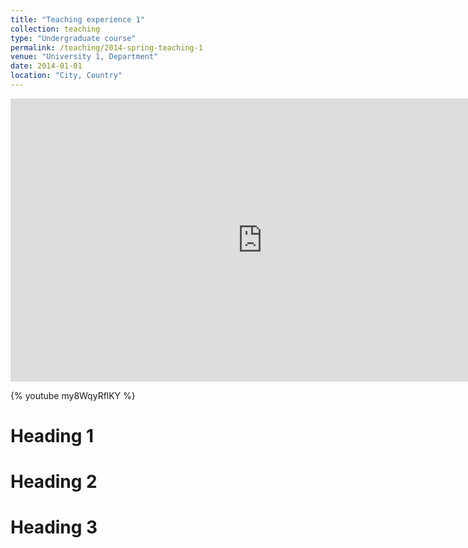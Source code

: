 ```yaml
---
title: "Teaching experience 1"
collection: teaching
type: "Undergraduate course"
permalink: /teaching/2014-spring-teaching-1
venue: "University 1, Department"
date: 2014-01-01
location: "City, Country"
---
```


<iframe width="806" height="453" src="https://www.youtube.com/embed/my8WqyRflKY?list=PLV59FmqM2DK7NsU7fGMcHmpPOvXzeVAIg" title="YouTube video player" frameborder="0" allow="accelerometer; autoplay; clipboard-write; encrypted-media; gyroscope; picture-in-picture" allowfullscreen></iframe>

{% youtube my8WqyRflKY %}

Heading 1
======

Heading 2
======

Heading 3
======
